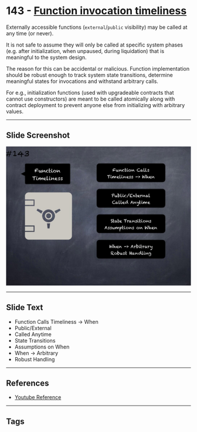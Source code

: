 # 143 - [Function invocation timeliness](Function%20invocation%20timeliness.md)
Externally accessible functions (`external`/`public` visibility) may be called at any time (or never). 

It is not safe to assume they will only be called at specific system phases (e.g. after initialization, when unpaused, during liquidation) that is meaningful to the system design. 

The reason for this can be accidental or malicious. Function implementation should be robust enough to track system state transitions, determine meaningful states for invocations and withstand arbitrary calls.

For e.g., initialization functions (used with upgradeable contracts that cannot use constructors) are meant to be called atomically along with contract deployment to prevent anyone else from initializing with arbitrary values.
___
## Slide Screenshot
![0143.jpg](../../images/5.%20Pitfalls%20and%20Best%20Practices%20201/143.jpg)
___
## Slide Text
- Function Calls Timeliness -> When
- Public/External 
- Called Anytime
- State Transitions
- Assumptions on When
- When -> Arbitrary
- Robust Handling
___
## References
- [Youtube Reference](https://youtu.be/pXoEIjHupXk?t=199)
___
## Tags